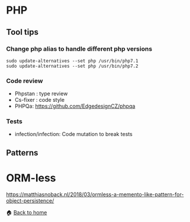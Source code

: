 PHP
======

Tool tips
------

### Change php alias to handle different php versions
```
sudo update-alternatives --set php /usr/bin/php7.1
sudo update-alternatives --set php /usr/bin/php7.2
```

### Code review

* Phpstan : type review
* Cs-fixer : code style
* PHPQa: https://github.com/EdgedesignCZ/phpqa

### Tests

* infection/infection: Code mutation to break tests 

Patterns
------

# ORM-less

https://matthiasnoback.nl/2018/03/ormless-a-memento-like-pattern-for-object-persistence/



:house: [Back to home](README.md)